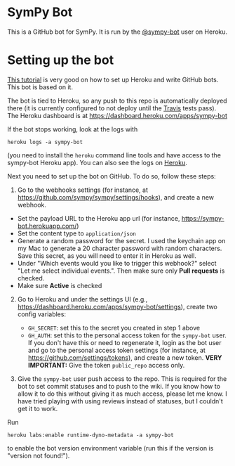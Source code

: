 # SymPy Bot

This is a GitHub bot for SymPy. It is run by the
[@sympy-bot](https://github.com/sympy-bot) user on Heroku.

# Setting up the bot

[This tutorial](https://github-bot-tutorial.readthedocs.io/en/latest) is very
good on how to set up Heroku and write GitHub bots. This bot is based on it.

The bot is tied to Heroku, so any push to this repo is automatically deployed
there (it is currently configured to not deploy until the
[Travis](https://travis-ci.org/sympy/sympy-bot) tests pass). The Heroku
dashboard is at https://dashboard.heroku.com/apps/sympy-bot

If the bot stops working, look at the logs with

    heroku logs -a sympy-bot

(you need to install the `heroku` command line tools and have access to the
sympy-bot Heroku app). You can also see the logs on
[Heroku](https://dashboard.heroku.com/apps/sympy-bot/logs).

Next you need to set up the bot on GitHub. To do so, follow these steps:

1. Go to the webhooks settings (for instance, at
  https://github.com/sympy/sympy/settings/hooks), and create a new webhook.

  - Set the payload URL to the Heroku app url (for instance,
    https://sympy-bot.herokuapp.com/)
  - Set the content type to `application/json`
  - Generate a random password for the secret. I used the keychain app on my
    Mac to generate a 20 character password with random characters. Save this
    secret, as you will need to enter it in Heroku as well.
  - Under "Which events would you like to trigger this webhook?" select "Let
    me select individual events.". Then make sure only **Pull requests** is
    checked.
  - Make sure **Active** is checked

2. Go to Heroku and under the settings UI (e.g.,
   https://dashboard.heroku.com/apps/sympy-bot/settings), create two config
   variables:

   - `GH_SECRET`: set this to the secret you created in step 1 above
   - `GH_AUTH`: set this to the personal access token for the `sympy-bot`
     user. If you don't have this or need to regenerate it, login as the bot
     user and go to the personal access token settings (for instance, at
     https://github.com/settings/tokens), and create a new token. **VERY
     IMPORTANT:** Give the token `public_repo` access only.

3. Give the `sympy-bot` user push access to the repo. This is required for the
   bot to set commit statuses and to push to the wiki. If you know how to
   allow it to do this without giving it as much access, please let me know. I
   have tried playing with using reviews instead of statuses, but I couldn't
   get it to work.

Run

    heroku labs:enable runtime-dyno-metadata -a sympy-bot

to enable the bot version environment variable (run this if the version is
"version not found!").

